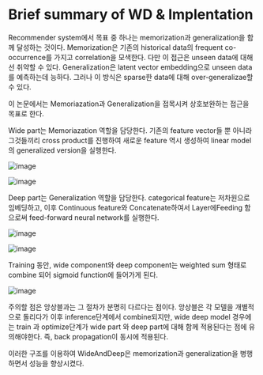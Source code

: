 # Brief summary of WD & Implentation

Recommender system에서 목표 중 하나는 memorization과 generalization을 함께 달성하는 것이다.
Memorization은 기존의 historical data의 frequent co-occurrence를 가지고 correlation을 모색한다. 다만 이 접근은 unseen data에 대해선 취약할 수 있다.
Generalization은 latent vector embedding으로 unseen data를 예측하는데 능하다. 그러나 이 방식은 sparse한 data에 대해 over-generalizae할 수 있다.

이 논문에서는 Memoriazation과 Generalization을 접목시켜 상호보완하는 접근을 목표로 한다.

Wide part는 Memoriazation 역할을 담당한다. 기존의 feature vector들 뿐 아니라 그것들끼리 cross product를 진행하여 새로운 feature 역시 생성하여 linear model의 generalized version을 실행한다. 

![image](https://github.com/ParkSangmin3246/2023_DSAIL_INTERNSHIP/assets/68985719/de0e6a16-a1a1-460d-9e8b-62dc8f024f89)

![image](https://github.com/ParkSangmin3246/2023_DSAIL_INTERNSHIP/assets/68985719/54de2b00-4fcb-4249-ae35-18fdae4e9161)


Deep part는 Generalization 역할을 담당한다. categorical feature는 저차원으로 임베딩하고, 이후 Continuous feature와 Concatenate하여서 Layer에Feeding 함으로써 feed-forward neural network를 실행한다.

![image](https://github.com/ParkSangmin3246/2023_DSAIL_INTERNSHIP/assets/68985719/283795be-63ca-4812-ac80-8aa56f542e31)

![image](https://github.com/ParkSangmin3246/2023_DSAIL_INTERNSHIP/assets/68985719/2177b121-7cbd-4d13-b191-fe20d30282e2)


Training 동안, wide component와 deep component는 weighted sum 형태로 combine 되어 sigmoid function에 들어가게 된다. 

![image](https://github.com/ParkSangmin3246/2023_DSAIL_INTERNSHIP/assets/68985719/3b02cfa7-c1a4-493d-bb08-cc85144b1e09)

주의할 점은 앙상블과는 그 절차가 분명히 다르다는 점이다. 앙상블은 각 모델을 개별적으로 돌리다가 이후 inference단계에서 combine되지만, wide deep model 경우에는 train 과 optimize단계가 wide part 와 deep part에 대해 함께 적용된다는 점에 유의해야한다. 즉, back propagation이 동시에 적용된다.

이러한 구조를 이용하여 WideAndDeep은 memorization과 generalization을 병행하면서 성능을 향상시켰다.
